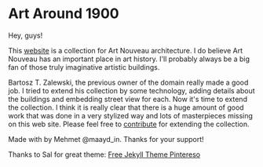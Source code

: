 # Art Around 1900

Hey, guys!

This [website](https://art1900.info) is a collection for Art Nouveau architecture. I do believe Art Nouveau has an important place in art history. I'll probably always be a big fan of those truly imaginative artistic buildings.

Bartosz T. Zalewski, the previous owner of the domain really made a good job. I tried to extend his collection by some technology, adding details about the buildings and embedding street view for each. Now it's time to extend the collection. I think it is really clear that there is a huge amount of good work that was done in a very stylized way and lots of masterpieces missing on this web site. Please feel free to [contribute]({{site.baseurl}}/contribute) for extending the collection.

Made with <i class="fa fa-heart text-danger"></i> by Mehmet @maayd_in. Thanks for your support!

Thanks to Sal for great theme: [Free Jekyll Theme Pintereso](https://github.com/wowthemesnet/template-pintereso-bootstrap-jekyll)
